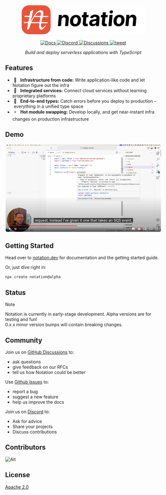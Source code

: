 <br />

<p align="center">
  <a href="https://www.notation.dev">
    <picture>
      <source media="(prefers-color-scheme: dark)" srcset=".github/assets/notation-logo-dark.svg">
      <source media="(prefers-color-scheme: light)" srcset=".github/assets/notation-logo.svg">
      <img alt="Notation Logo" src=".github/assets/notation-logo.svg">
    </picture>
  </a>
</p>

<p align="center">
  <a href="https://www.notation.dev/docs/">
    <img alt="Docs" src="https://img.shields.io/badge/docs-get%20started-brightgreen"/>
  </a><a href="https://discord.gg/mGzDWShPzm">
    <img alt="Discord" src="https://img.shields.io/discord/1154880135678406676">
  </a><a href="https://github.com/notation-dev/notation/discussions">
    <img alt="Discussions" src="https://img.shields.io/github/discussions/notation-dev/notation"/>
  </a><a href="https://twitter.com/intent/tweet?url=https://www.notation.dev">
    <img alt="tweet" src="https://img.shields.io/twitter/url/http/shields.io.svg?style=social"/>
  </a>
</p>

<p align="center"><em>Build and deploy serverless applications with TypeScript</em></p>

## Features

- &nbsp;🧩&nbsp;&nbsp; **Infrastructure from code:** Write application-like code and let Notation figure out the infra
- &nbsp;🔗&nbsp;&nbsp; **Integrated services:** Connect cloud services without learning proprietary platforms
- &nbsp;🤝&nbsp;&nbsp; **End-to-end types:** Catch errors before you deploy to production – everything in a unified type space
- &nbsp;⚡️&nbsp;&nbsp; **Hot module swapping:** Develop locally, and get near-instant infra changes on production infrastructure

## Demo

<a href="https://www.youtube.com/watch?v=dwS81CVkC88">
<img alt="Notation demo thumbnail" src=".github/assets/video-thumbnail.png" width="600">
</a>

## Getting Started

Head over to [notation.dev](https://notation.dev) for documentation and the getting started guide.

Or, just dive right in:

```sh
npx create notation@alpha
```

## Status

> [!NOTE]
> Notation is currently in early-stage development. Alpha versions are for testing and fun!<br />
> 0.x.x minor version bumps will contain breaking changes.

## Community

Join us on [GitHub Discussions](https://github.com/notation-dev/notation/discussions) to:

- ask questions
- give feedback on our RFCs
- tell us how Notation could be better

Use [Github Issues](https://github.com/notation-dev/notation/issues/new) to:

- report a bug
- suggest a new feature
- help us improve the docs

Join us on [Discord](https://discord.gg/mGzDWShPzm) to:

- Ask for advice
- Share your projects
- Discuss contributions

## Contributors

![Alt](https://repobeats.axiom.co/api/embed/88e49631b680ea9399a95763cf4e5c2073f45f89.svg "Repobeats analytics image")

## License

[Apache 2.0](https://choosealicense.com/licenses/apache-2.0/)
